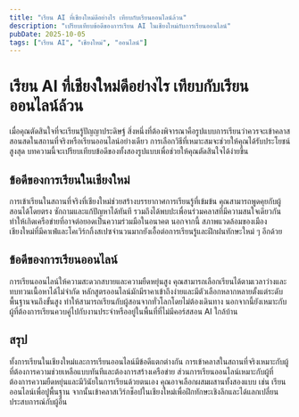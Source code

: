```yaml
---
title: "เรียน AI ที่เชียงใหม่ดีอย่างไร เทียบกับเรียนออนไลน์ล้วน"
description: "เปรียบเทียบข้อดีของการเรียน AI ในเชียงใหม่กับการเรียนออนไลน์"
pubDate: 2025-10-05
tags: ["เรียน AI", "เชียงใหม่", "ออนไลน์"]
---
```


# เรียน AI ที่เชียงใหม่ดีอย่างไร เทียบกับเรียนออนไลน์ล้วน

เมื่อคุณตัดสินใจที่จะเรียนรู้ปัญญาประดิษฐ์ สิ่งหนึ่งที่ต้องพิจารณาคือรูปแบบการเรียนว่าควรจะเข้าคลาสสอนสดในสถานที่จริงหรือเรียนออนไลน์อย่างเดียว การเลือกวิธีที่เหมาะสมจะช่วยให้คุณได้รับประโยชน์สูงสุด บทความนี้จะเปรียบเทียบข้อดีของทั้งสองรูปแบบเพื่อช่วยให้คุณตัดสินใจได้ง่ายขึ้น

## ข้อดีของการเรียนในเชียงใหม่

การเข้าเรียนในสถานที่จริงที่เชียงใหม่ช่วยสร้างบรรยากาศการเรียนรู้ที่เข้มข้น คุณสามารถพูดคุยกับผู้สอนได้โดยตรง ซักถามและแก้ปัญหาได้ทันที รวมถึงได้พบปะเพื่อนร่วมคลาสที่มีความสนใจเดียวกัน ทำให้เกิดเครือข่ายที่อาจต่อยอดเป็นความร่วมมือในอนาคต นอกจากนี้ สภาพแวดล้อมของเมืองเชียงใหม่ที่มีคาเฟ่และโคเวิร์กกิ้งสเปซจำนวนมากยังเอื้อต่อการเรียนรู้และฝึกฝนทักษะใหม่ ๆ อีกด้วย

## ข้อดีของการเรียนออนไลน์

การเรียนออนไลน์ให้ความสะดวกสบายและความยืดหยุ่นสูง คุณสามารถเลือกเรียนได้ตามเวลาว่างและทบทวนเนื้อหาได้ไม่จำกัด หลักสูตรออนไลน์มักมีราคาเข้าถึงง่ายและมีตัวเลือกหลากหลายตั้งแต่ระดับพื้นฐานจนถึงขั้นสูง ทำให้สามารถเรียนกับผู้สอนจากทั่วโลกโดยไม่ต้องเดินทาง นอกจากนี้ยังเหมาะกับผู้ที่ต้องการเรียนควบคู่ไปกับงานประจำหรืออยู่ในพื้นที่ที่ไม่มีคอร์สสอน AI ใกล้บ้าน

## สรุป

ทั้งการเรียนในเชียงใหม่และการเรียนออนไลน์มีข้อดีแตกต่างกัน การเข้าคลาสในสถานที่จริงเหมาะกับผู้ที่ต้องการความช่วยเหลือแบบทันทีและต้องการสร้างเครือข่าย ส่วนการเรียนออนไลน์เหมาะกับผู้ที่ต้องการความยืดหยุ่นและมีวินัยในการเรียนด้วยตนเอง คุณอาจเลือกผสมผสานทั้งสองแบบ เช่น เรียนออนไลน์เพื่อปูพื้นฐาน จากนั้นเข้าคลาสเวิร์กช็อปในเชียงใหม่เพื่อฝึกทักษะเชิงลึกและได้แลกเปลี่ยนประสบการณ์กับผู้อื่น
